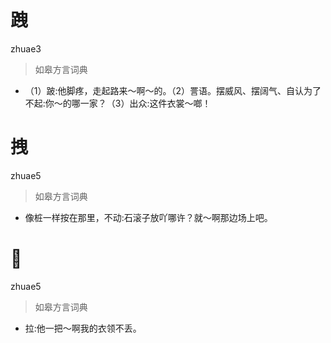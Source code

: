 # 跩
zhuae3
> 如皋方言词典
- （1）跛:他脚疼，走起路来～啊～的。（2）詈语。摆威风、摆阔气、自认为了不起:你～的哪一家？（3）出众:这件衣裳～啷！

# 拽
zhuae5
> 如皋方言词典
- 像桩一样按在那里，不动:石滚子放吖哪许？就～啊那边场上吧。

# 𢶀
zhuae5
> 如皋方言词典
- 拉:他一把～啊我的衣领不丢。
